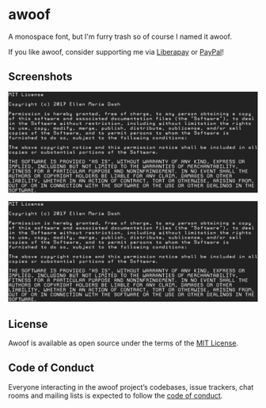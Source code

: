 # awoof

A monospace font, but I'm furry trash so of course I named it awoof.

If you like awoof, consider supporting me via
[Liberapay](https://liberapay.com/duckinator/) or
[PayPal](https://www.paypal.me/duckinator)!

## Screenshots

![](assets/Screenshot_2017-12-22_14-44-15.png)

![](assets/Screenshot_2017-12-22_14-44-15.png)

## License

Awoof is available as open source under the terms of the [MIT License](http://opensource.org/licenses/MIT).

## Code of Conduct

Everyone interacting in the awoof project’s codebases, issue trackers, chat rooms and mailing lists is expected to follow the [code of conduct](https://github.com/duckinator/awoof/blob/master/CODE_OF_CONDUCT.md).
